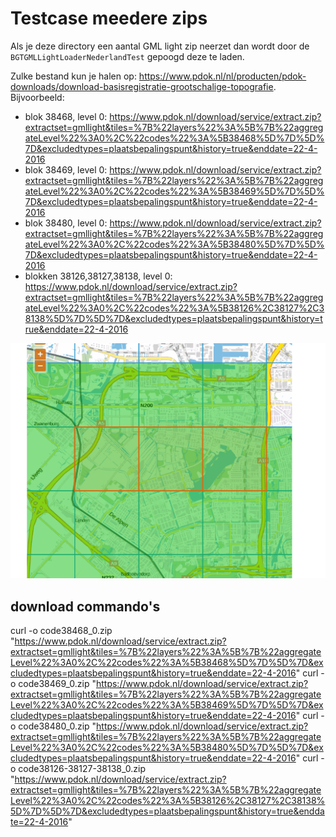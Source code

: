 # Testcase meedere zips

Als je deze directory een aantal GML light zip neerzet dan wordt door de `BGTGMLLightLoaderNederlandTest` gepoogd deze te laden.

Zulke bestand kun je halen op: https://www.pdok.nl/nl/producten/pdok-downloads/download-basisregistratie-grootschalige-topografie.
Bijvoorbeeld:

  - blok 38468, level 0: https://www.pdok.nl/download/service/extract.zip?extractset=gmllight&tiles=%7B%22layers%22%3A%5B%7B%22aggregateLevel%22%3A0%2C%22codes%22%3A%5B38468%5D%7D%5D%7D&excludedtypes=plaatsbepalingspunt&history=true&enddate=22-4-2016
  - blok 38469, level 0: https://www.pdok.nl/download/service/extract.zip?extractset=gmllight&tiles=%7B%22layers%22%3A%5B%7B%22aggregateLevel%22%3A0%2C%22codes%22%3A%5B38469%5D%7D%5D%7D&excludedtypes=plaatsbepalingspunt&history=true&enddate=22-4-2016
  - blok 38480, level 0: https://www.pdok.nl/download/service/extract.zip?extractset=gmllight&tiles=%7B%22layers%22%3A%5B%7B%22aggregateLevel%22%3A0%2C%22codes%22%3A%5B38480%5D%7D%5D%7D&excludedtypes=plaatsbepalingspunt&history=true&enddate=22-4-2016
  - blokken 38126,38127,38138, level 0: https://www.pdok.nl/download/service/extract.zip?extractset=gmllight&tiles=%7B%22layers%22%3A%5B%7B%22aggregateLevel%22%3A0%2C%22codes%22%3A%5B38126%2C38127%2C38138%5D%7D%5D%7D&excludedtypes=plaatsbepalingspunt&history=true&enddate=22-4-2016


![3 blokken op rij naast elkaar, 3 losse erboven](blokken-38126_38127_38138-level_0.png)

## download commando's

curl -o code38468_0.zip "https://www.pdok.nl/download/service/extract.zip?extractset=gmllight&tiles=%7B%22layers%22%3A%5B%7B%22aggregateLevel%22%3A0%2C%22codes%22%3A%5B38468%5D%7D%5D%7D&excludedtypes=plaatsbepalingspunt&history=true&enddate=22-4-2016"
curl -o code38469_0.zip "https://www.pdok.nl/download/service/extract.zip?extractset=gmllight&tiles=%7B%22layers%22%3A%5B%7B%22aggregateLevel%22%3A0%2C%22codes%22%3A%5B38469%5D%7D%5D%7D&excludedtypes=plaatsbepalingspunt&history=true&enddate=22-4-2016"
curl -o code38480_0.zip "https://www.pdok.nl/download/service/extract.zip?extractset=gmllight&tiles=%7B%22layers%22%3A%5B%7B%22aggregateLevel%22%3A0%2C%22codes%22%3A%5B38480%5D%7D%5D%7D&excludedtypes=plaatsbepalingspunt&history=true&enddate=22-4-2016"
curl -o code38126-38127-38138_0.zip "https://www.pdok.nl/download/service/extract.zip?extractset=gmllight&tiles=%7B%22layers%22%3A%5B%7B%22aggregateLevel%22%3A0%2C%22codes%22%3A%5B38126%2C38127%2C38138%5D%7D%5D%7D&excludedtypes=plaatsbepalingspunt&history=true&enddate=22-4-2016"
